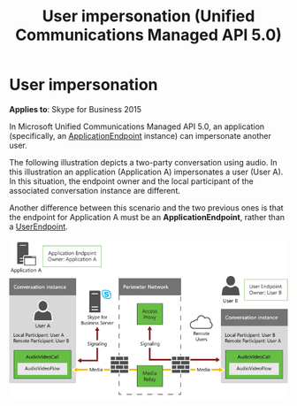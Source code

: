 ﻿---
title: User impersonation (Unified Communications Managed API 5.0)
TOCTitle: User impersonation
ms:assetid: 4d243ea7-4131-462f-a476-f41bba5dac51
ms:mtpsurl: https://msdn.microsoft.com/en-us/library/Dn465968(v=office.16)
ms:contentKeyID: 65239859
ms.date: 07/27/2015
mtps_version: v=office.16
---

# User impersonation

**Applies to**: Skype for Business 2015

In Microsoft Unified Communications Managed API 5.0, an application (specifically, an [ApplicationEndpoint](https://docs.microsoft.com/dotnet/api/microsoft.rtc.collaboration.applicationendpoint?view=ucma-api) instance) can impersonate another user.

The following illustration depicts a two-party conversation using audio. In this illustration an application (Application A) impersonates a user (User A). In this situation, the endpoint owner and the local participant of the associated conversation instance are different. 

Another difference between this scenario and the two previous ones is that the endpoint for Application A must be an **ApplicationEndpoint**, rather than a [UserEndpoint](https://docs.microsoft.com/dotnet/api/microsoft.rtc.collaboration.userendpoint?view=ucma-api).

![Two-party conversation with impersonation](images/Dn465968.Two-party-Impersonation-AV(Office.16).png "Two-party conversation with impersonation")

